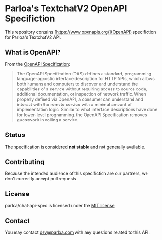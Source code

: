 # Parloa's TextchatV2 OpenAPI Specifiction

This repository contains [https://www.openapis.org/](OpenAPI) specifiction for Parloa's TextchatV2 API.

## What is OpenAPI?

From the [OpenAPI Specification](https://github.com/OAI/OpenAPI-Specification):

> The OpenAPI Specification (OAS) defines a standard, programming language-agnostic interface description for HTTP APIs, which allows both humans and computers to discover and understand the capabilities of a service without requiring access to source code, additional documentation, or inspection of network traffic. When properly defined via OpenAPI, a consumer can understand and interact with the remote service with a minimal amount of implementation logic. Similar to what interface descriptions have done for lower-level programming, the OpenAPI Specification removes guesswork in calling a service.

## Status

The specification is considered **not stable** and not generally available.

## Contributing

Because the intended audience of this specifiction are our partners, we don't currently accept pull requests.

## License

parloa/chat-api-spec is licensed under the [MIT license](LICENSE.md)

## Contact

You may contact [dev@parloa.com](mailto:dev@parloa.com) with any questions related to this API.